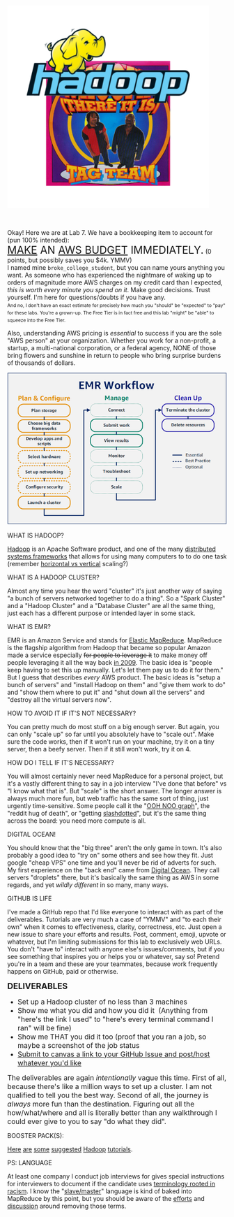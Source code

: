 <p><img src="images/hadoop_there_it_is.png" alt="hadoop_there_it_is.png" width="463" height="463"/></p>
<p>&nbsp;</p>
<p>Okay! Here we are at Lab 7. We have a bookkeeping item to account for (pun 100% intended):<br /><span style="font-size: 18pt;"><a class="inline_disabled" href="https://aws.amazon.com/getting-started/hands-on/control-your-costs-free-tier-budgets/" target="_blank" rel="noopener">MAKE</a> AN <a class="inline_disabled" href="https://www.lucidity.cloud/blog/aws-budgets" target="_blank" rel="noopener">AWS BUDGET</a> IMMEDIATELY.</span> (0 points, but possibly saves you $4k. YMMV)<br />I named mine <code>broke_college_student</code>, but you can name yours anything you want. As someone who has experienced the nightmare of waking up to orders of magnitude more AWS charges on my credit card than I expected, <em>this is worth every minute you spend on it</em>. Make good decisions. Trust yourself. I'm here for questions/doubts if you have any.<br /><span style="font-size: 8pt;">And no, I don't have an exact estimate for precisely how much you "should" be "expected" to "pay" for these labs. You're a grown-up. The Free Tier is in fact free and this lab "might" be "able" to squeeze into the Free Tier.</span></p>
<p>Also, understanding AWS pricing is&nbsp;<em>essential</em> to success if you are the sole "AWS person" at your organization. Whether you work for a non-profit, a startup, a multi-national corporation, or a federal agency, NONE of those bring flowers and sunshine in return to people who bring surprise burdens of thousands of dollars.&nbsp;</p>
<p><img src="images/emr-workflow.png" alt="emr-workflow.png"/></p>
<p>WHAT IS HADOOP?</p>
<p><a class="inline_disabled" href="https://en.wikipedia.org/wiki/Apache_Hadoop" target="_blank" rel="noopener">Hadoop</a> is an Apache Software product, and one of the many <a class="inline_disabled" href="https://medium.com/@singhal.ankur8/the-top-distributed-data-processing-technologies-a-comprehensive-overview-712756db3242" target="_blank" rel="noopener">distributed systems frameworks</a> that allows for using many computers to to do one task (remember <a class="inline_disabled" href="https://www.digitalocean.com/resources/articles/horizontal-scaling-vs-vertical-scaling" target="_blank" rel="noopener">horizontal vs vertical</a> scaling?)</p>
<p>WHAT IS A HADOOP CLUSTER?</p>
<p>Almost any time you hear the word "cluster" it's just another way of saying "a bunch of servers networked together to do a thing". So a "Spark Cluster" and a "Hadoop Cluster" and a "Database Cluster" are all the same thing, just each has a different purpose or intended layer in some stack.</p>
<p>WHAT IS EMR?</p>
<p>EMR is an Amazon Service and stands for <a class="inline_disabled" href="https://aws.amazon.com/emr/" target="_blank" rel="noopener">Elastic MapReduce</a>. MapReduce is the flagship algorithm from Hadoop that became so popular Amazon made a service especially <s>for people to leverage it</s> to make money off people leveraging it all the way back <a class="inline_disabled" href="https://en.wikipedia.org/wiki/Timeline_of_Amazon_Web_Services" target="_blank" rel="noopener">in 2009</a>. The basic idea is "people keep having to set this up manually. Let's let them pay us to do it for them." But I guess that describes&nbsp;<em>every</em> AWS product. The basic ideas is "setup a bunch of servers" and "install Hadoop on them" and "give them work to do" and "show them where to put it" and "shut down all the servers" and "destroy all the virtual servers now".</p>
<p>HOW TO AVOID IT IF IT'S NOT NECESSARY?</p>
<p>You can pretty much do most stuff on a big enough server. But again, you can only "scale up" so far until you absolutely have to "scale out". Make sure the code works, then if it won't run on your machine, try it on a tiny server, then a beefy server. Then if it still won't work, try it on 4.</p>
<p>HOW DO I TELL IF IT'S NECESSARY?</p>
<p>You will almost certainly never need MapReduce for a personal project, but it's a vastly different thing to say in a job interview "I've done that before" vs "I know what that is". But "scale" is the short answer. The longer answer is always much more fun, but web traffic has the same sort of thing, just urgently time-sensitive. Some people call it the "<a class="inline_disabled" href="https://www.youtube.com/watch?v=uZ8DcbhojOw&amp;t=440s" target="_blank" rel="noopener">OOH NOO graph</a>", the "reddit hug of death", or "getting <a class="inline_disabled" href="https://en.wikipedia.org/wiki/Slashdot_effect" target="_blank" rel="noopener">slashdotted</a>", but it's the same thing across the board: you need more compute is all.</p>
<p>DIGITAL OCEAN!</p>
<p>You should know that the "big three" aren't the only game in town. It's also probably a good idea to "try on" some others and see how they fit. Just google "cheap VPS" one time and you'll never be rid of adverts for such. My first experience on the "back end" came from <a class="inline_disabled" href="https://www.digitalocean.com/" target="_blank" rel="noopener">Digital Ocean</a>. They call servers "droplets" there, but it's basically the same thing as AWS in some regards, and yet&nbsp;<em>wildly different</em> in so many, many ways.&nbsp;</p>
<p>GITHUB IS LIFE</p>
<p>I've made a GitHub repo that I'd like everyone to interact with as part of the deliverables. Tutorials are very much a case of "YMMV" and "to each their own" when it comes to effectiveness, clarity, correctness, etc. Just open a new issue to share your efforts and results. Post, comment, emoji, upvote or whatever, but I'm limiting submissions for this lab to exclusively web URLs. You don't "have to" interact with anyone else's issues/comments, but if you see something that inspires you or helps you or whatever, say so! Pretend you're in a team and these are your teammates, because work frequently happens on GitHub, paid or otherwise.&nbsp;</p>
<p><span style="font-size: 14pt;"><strong>DELIVERABLES</strong></span></p>
<ul>
    <li><span style="font-size: 12pt;">Set up a Hadoop cluster of no less than 3 machines</span></li>
    <li><span style="font-size: 12pt;">Show me what you did and how you did it&nbsp; (Anything from "here's the link I used" to "here's every terminal command I ran" will be fine)</span></li>
    <li><span style="font-size: 12pt;">Show me THAT you did it too (proof that you ran a job, so maybe a screenshot of the job status</span></li>
    <li style="text-decoration: underline !important;"><span style="font-size: 12pt;">Submit to canvas a link to your GitHub Issue and post/host whatever you'd like</span></li>
</ul>
<p><span style="font-size: 12pt;">The deliverables are again&nbsp;<em>intentionally</em> vague this time. First of all, because there's like a million ways to set up a cluster. I am not qualified to tell you the best way. Second of all, the journey is <em>always</em> more fun than the destination. Figuring out all the how/what/where and all is literally better than any walkthrough I could ever give to you to say "do what they did".</span></p>
<p>BOOSTER PACK(S):</p>
<p><a class="inline_disabled" href="https://www.digitalocean.com/community/tutorials/how-to-spin-up-a-hadoop-cluster-with-digitalocean-droplets" target="_blank" rel="noopener">Here</a> <a class="inline_disabled" href="https://docs.aws.amazon.com/emr/latest/ManagementGuide/emr-gs.html" target="_blank" rel="noopener">are</a> <a class="inline_disabled" href="https://www.reddit.com/r/bigdata/comments/j9lwmj/which_way_of_installing_hadoop_is_efficient_and/" target="_blank" rel="noopener">some</a> <a class="inline_disabled" href="https://hadoop.apache.org/docs/r1.2.1/cluster_setup.html" target="_blank" rel="noopener">suggested</a> <a class="inline_disabled" href="https://www.reddit.com/r/dataengineering/comments/s9q2d2/creating_a_diy_hadoop_cluster_with_several_laptops/" target="_blank" rel="noopener">Hadoop</a> <a class="inline_disabled" href="https://stackoverflow.com/questions/46505552/installing-and-configuring-a-multi-node-hadoop-cluster" target="_blank" rel="noopener">tutorials</a>.</p>
<p>PS: LANGUAGE</p>
<p>At least one company I conduct job interviews for gives special instructions for interviewers to document if the candidate uses <a class="inline_disabled" href="https://www.exygy.com/blog/racist-language-in-software" target="_blank" rel="noopener">terminology rooted in racism</a>. I know the "<a class="inline_disabled" href="https://www.researchgate.net/figure/The-Hadoop-Master-Slave-Architecture-232-MapReduce-MapReduce-is-a-Hadoop-computational_fig1_274069405" target="_blank" rel="noopener">slave/master</a>" language is kind of baked into MapReduce by this point, but you should be aware of the <a class="inline_disabled" href="https://inclusivenaming.org/" target="_blank" rel="noopener">efforts</a> and <a class="inline_disabled" href="https://www.nytimes.com/2021/04/13/technology/racist-computer-engineering-terms-ietf.html" target="_blank" rel="noopener">discussion</a> around removing those terms.</p>
<p>&nbsp;</p>
